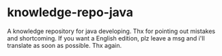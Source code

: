 # knowledge-repo-java
A knowledge repository for java developing. Thx for pointing out mistakes and shortcoming. If you want a English edition, plz leave a msg and i'll translate as soon as possible. Thx again.

